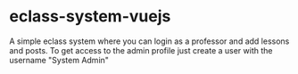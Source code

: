 # eclass-system-vuejs
A simple eclass system where you can login as a professor and add lessons and posts.
To get access to the admin profile just create a user with the username "System Admin"
